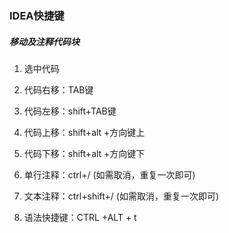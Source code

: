 ### IDEA快捷键

##### 	移动及注释代码块

1. 选中代码
2. 代码右移：TAB键

3. 代码左移：shift+TAB键

4. 代码上移：shift+alt +方向键上

5. 代码下移：shift+alt +方向键下

6. 单行注释：ctrl+/ (如需取消，重复一次即可)

7. 文本注释：ctrl+shift+/ (如需取消，重复一次即可)

8. 语法快捷键：CTRL +ALT + t
   ​